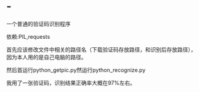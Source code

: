 # -
一个普通的验证码识别程序

依赖:PIL,requests

首先应该修改文件中相关的路径名（下载验证码存放路径，和识别后存放路径），因为本人用的是自己电脑的路径。

然后首运行python_getpic.py然运行python_recognize.py


我用了一张验证码，识别结果正确率大概在97%左右。
